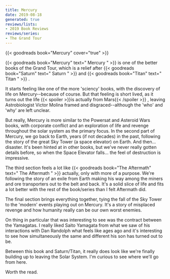 ```yaml
---
title: Mercury
date: 2019-08-18
generated: true
reviews/lists:
- 2019 Book Reviews
reviews/series:
- The Grand Tour
---
```

{{< goodreads book="Mercury" cover="true" >}}

{{< goodreads book="Mercury" text=" Mercury " >}} is one of the better books of the Grand Tour, which is a relief after {{< goodreads book="Saturn" text=" Saturn " >}} and {{< goodreads book="Titan" text=" Titan " >}} .  

It starts feeling like one of the more 'sciency' books, with the discovery of life on Mercury--because of course. But that feeling is short lived, as it turns out the life  {{< spoiler >}}is actually from Mars{{< /spoiler >}} , leaving Astrobiologist Victor Molina framed and disgraced--although the 'who' and 'why' are left unclear.  

<!--more-->

But really, Mercury is more similar to the Powersat and Asteroid Wars books, with corporate conflict and an exploration of life and revenge throughout the solar system as the primary focus. In the second part of Mercury, we go back to Earth, years (if not decades) in the past, following the story of the great Sky Tower (a space elevator) on Earth. And then... disaster. It's been hinted at in other books, but we've never really gotten details before, so when the Space Elevator falls... the feel of destruction is impressive.  

The third section feels a lot like {{< goodreads book="The Aftermath" text=" The Aftermath " >}} actually, only with more of a purpose. We're following the story of an exile from Earth making his way among the miners and ore transporters out to the belt and back. It's a solid slice of life and fits a lot better with the rest of the book/series than I felt Aftermath did.  

The final section brings everything together, tying the fall of the Sky Tower to the 'modern' events playing out on Mercury. It's a story of misplaced revenge and how humanity really can be our own worst enemies.  

On thing in particular that was interesting to see was the contract between the Yamagatas. I really liked Saito Yamagata from what we saw of his interactions with Dan Randolph what feels like ages ago and it's interesting to see how simultaneously the same and different his son has turned out to be.  

Between this book and Saturn/Titan, it really does look like we're finally building up to leaving the Solar System. I'm curious to see where we'll go from here.  

Worth the read.


